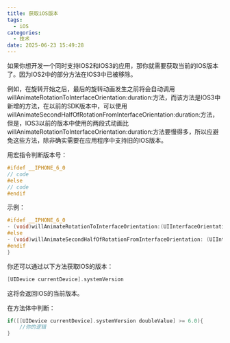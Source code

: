 ```yaml
---
title: 获取iOS版本
tags:
  - iOS
categories:
  - 技术
date: 2025-06-23 15:49:28
---
```


如果你想开发一个同时支持IOS2和IOS3的应用，那你就需要获取当前的IOS版本了。因为IOS2中的部分方法在IOS3中已被移除。  
  
例如，在旋转开始之后，最后的旋转动画发生之前将会自动调用willAnimateRotationToInterfaceOrientation:duration:方法，而该方法是IOS3中新增的方法，在以前的SDK版本中，可以使用willAnimateSecondHalfOfRotationFromInterfaceOrientation:duration:方法，但是，IOS3以前的版本中使用的两段式动画比willAnimateRotationToInterfaceOrientation:duration:方法要慢得多，所以应避免这些方法，除非确实需要在应用程序中支持旧的IOS版本。  
  
用宏指令判断版本号：

```objectivec
#ifdef __IPHONE_6_0  
// code  
#else  
// code  
#endif
```

示例：

```objectivec
#ifdef __IPHONE_6_0  
- (void)willAnimateRotationToInterfaceOrientation:(UIInterfaceOrientation)interfaceOrientation duration:(NSTimeInterval)duration {  
#else  
- (void)willAnimateSecondHalfOfRotationFromInterfaceOrientation: (UIInterfaceOrientation)fromInterfaceOrientation duration:(NSTimeInterval)duration {  
#endif  
}
```

你还可以通过以下方法获取IOS的版本：

```objectivec
[UIDevice currentDevice].systemVersion
```

这将会返回IOS的当前版本。  
  
在方法体中判断：

```objectivec
if([[UIDevice currentDevice].systemVersion doubleValue] >= 6.0){
    //你的逻辑
}
```

